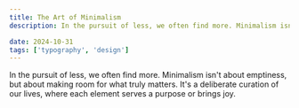 ```yaml
---
title: The Art of Minimalism
description: In the pursuit of less, we often find more. Minimalism isn't about emptiness, but about making room for what truly matters. It's a deliberate curation of our lives, where each element serves a purpose or brings joy.

date: 2024-10-31
tags: ['typography', 'design']
---
```


In the pursuit of less, we often find more. Minimalism isn't about emptiness, but about making room for what truly matters. It's a deliberate curation of our lives, where each element serves a purpose or brings joy.

